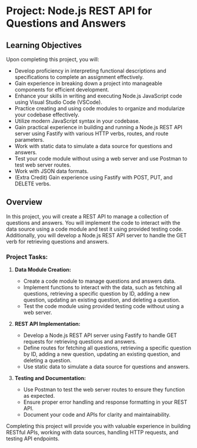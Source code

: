 # Project: Node.js REST API for Questions and Answers

## Learning Objectives

Upon completing this project, you will:

- Develop proficiency in interpreting functional descriptions and specifications to complete an assignment effectively.
- Gain experience in breaking down a project into manageable components for efficient development.
- Enhance your skills in writing and executing Node.js JavaScript code using Visual Studio Code (VSCode).
- Practice creating and using code modules to organize and modularize your codebase effectively.
- Utilize modern JavaScript syntax in your codebase.
- Gain practical experience in building and running a Node.js REST API server using Fastify with various HTTP verbs, routes, and route parameters.
- Work with static data to simulate a data source for questions and answers.
- Test your code module without using a web server and use Postman to test web server routes.
- Work with JSON data formats.
- (Extra Credit) Gain experience using Fastify with POST, PUT, and DELETE verbs.

## Overview

In this project, you will create a REST API to manage a collection of questions and answers. You will implement the code to interact with the data source using a code module and test it using provided testing code. Additionally, you will develop a Node.js REST API server to handle the GET verb for retrieving questions and answers.

### Project Tasks:

1. **Data Module Creation:**
   - Create a code module to manage questions and answers data.
   - Implement functions to interact with the data, such as fetching all questions, retrieving a specific question by ID, adding a new question, updating an existing question, and deleting a question.
   - Test the code module using provided testing code without using a web server.

2. **REST API Implementation:**
   - Develop a Node.js REST API server using Fastify to handle GET requests for retrieving questions and answers.
   - Define routes for fetching all questions, retrieving a specific question by ID, adding a new question, updating an existing question, and deleting a question.
   - Use static data to simulate a data source for questions and answers.

3. **Testing and Documentation:**
   - Use Postman to test the web server routes to ensure they function as expected.
   - Ensure proper error handling and response formatting in your REST API.
   - Document your code and APIs for clarity and maintainability.

Completing this project will provide you with valuable experience in building RESTful APIs, working with data sources, handling HTTP requests, and testing API endpoints.
